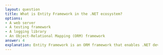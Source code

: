 ```yaml
---
layout: question
title: What is Entity Framework in the .NET ecosystem?
options:
- A web server
- A testing framework
- A logging library
- An Object-Relational Mapping (ORM) framework
answer: 4
explanation: Entity Framework is an ORM framework that enables .NET developers to work with databases using .NET objects, eliminating the need for most data-access code that developers usually need to write.
---
```

